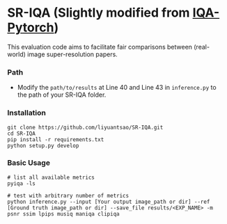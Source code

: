# SR-IQA (Slightly modified from [IQA-Pytorch](https://github.com/chaofengc/IQA-PyTorch))

This evaluation code aims to facilitate fair comparisons between (real-world) image super-resolution papers.

### Path
* Modify the `path/to/results` at Line 40 and Line 43 in `inference.py` to the path of your SR-IQA folder.

### Installation
```
git clone https://github.com/liyuantsao/SR-IQA.git
cd SR-IQA
pip install -r requirements.txt
python setup.py develop
```

### Basic Usage 
```
# list all available metrics
pyiqa -ls

# test with arbitrary number of metrics
python inference.py --input [Your output image_path or dir] --ref [Ground truth image_path or dir] --save_file results/<EXP_NAME> -m psnr ssim lpips musiq maniqa clipiqa
```
